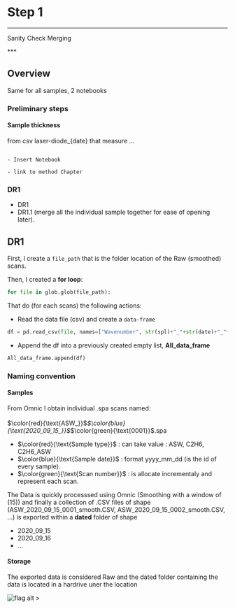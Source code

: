 # Step 1 

***
<p class="emphase">Sanity Check Merging</p>
***


## Overview

Same for all samples, 2 notebooks

### Preliminary steps

#### Sample thickness

from csv laser-diode_{date} that measure ...

```{note}

- Insert Notebook

- link to method Chapter

```


### DR1

- DR1
- DR1.1 (merge all the individual sample together for ease of opening later).



## DR1

First, I create a `file_path` that is the folder location of the Raw (smoothed) scans. 

Then, I created a <strong>for loop</strong>:
    
```python
for file in glob.glob(file_path):    
```

That do (for each scans) the following actions:    

- Read the data file (csv) and create a `data-frame`
```python
df = pd.read_csv(file, names=["Wavenumber", str(spl)+"_"+str(date)+"_"+str(file_number)])
```
- Append the df into a previously created empty list, <strong>All_data_frame</strong> 
```python
All_data_frame.append(df)
```
### Naming convention

#### Samples

From Omnic I obtain individual .spa scans named: 
<br><br>$\color{red}{\text{ASW_}}$_$\color{blue}{\text{2020_09_15_}}$_$\color{green}{\text{0001}}$.spa<br>

- $\color{red}{\text{Sample type}}$ : can take value : ASW, C2H6, C2H6_ASW
- $\color{blue}{\text{Sample date}}$ : format yyyy_mm_dd (is the id of every sample).
- $\color{green}{\text{Scan number}}$ : is allocate incrementaly and represent each scan.

The Data is quickly processsed using Omnic (Smoothing with a window of (15)) and finally a collection of .CSV files of shape (ASW_2020_09_15_0001_smooth.CSV, ASW_2020_09_15_0002_smooth.CSV, ...) is exported within a **dated** folder of shape
- 2020_09_15
- 2020_09_16
- ...

#### Storage

The exported data is considered Raw and the dated folder containing the data is located in a hardrive uner the location


![flag alt >](../../Documents/SVG_icons/folder-svgrepo-com.svg) 

